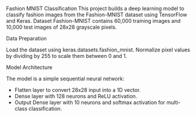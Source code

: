 Fashion MNIST Classification
This project builds a deep learning model to classify fashion images from the Fashion-MNIST dataset using TensorFlow and Keras.
Dataset
Fashion-MNIST contains 60,000 training images and 10,000 test images of 28x28 grayscale pixels.  

Data Preparation

Load the dataset using keras.datasets.fashion_mnist.
Normalize pixel values by dividing by 255 to scale them between 0 and 1.

Model Architecture

The model is a simple sequential neural network:
- Flatten layer to convert 28x28 input into a 1D vector.
- Dense layer with 128 neurons and ReLU activation.
- Output Dense layer with 10 neurons and softmax activation for multi-class classification.
